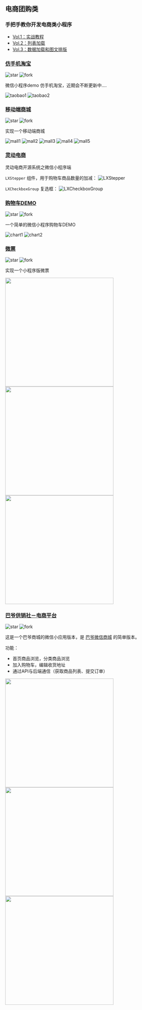## 电商团购类

### 手把手教你开发电商类小程序

- [Vol.1：实战教程](http://www.ifanr.com/technotes/741989)
- [Vol.2：列表加载](http://www.ifanr.com/minapp/747115)
- [Vol.3：数据加载和图文排版](http://www.ifanr.com/technotes/752901)


### [仿手机淘宝](https://github.com/ChangQing666/wechat-weapp-taobao)

![star](https://img.shields.io/github/stars/ChangQing666/wechat-weapp-taobao.svg?style=social&label=Star)
![fork](https://img.shields.io/github/forks/ChangQing666/wechat-weapp-taobao.svg?style=social&label=Fork)

微信小程序demo 仿手机淘宝，近期会不断更新中....

![taobao1](https://raw.githubusercontent.com/ChangQing666/wechat-weapp-taobao/master/image/weapp_taobao_home.png)
![taobao2](https://raw.githubusercontent.com/ChangQing666/wechat-weapp-taobao/master/image/weapp_taobao_2.png)


### [移动端商城](https://github.com/liuxuanqiang/wechat-weapp-mall)

![star](https://img.shields.io/github/stars/liuxuanqiang/wechat-weapp-mall.svg?style=social&label=Star)
![fork](https://img.shields.io/github/forks/liuxuanqiang/wechat-weapp-mall.svg?style=social&label=Fork)

实现一个移动端商城

![mall1](https://raw.githubusercontent.com/liuxuanqiang/wechat-weapp-mall/master/images/screenshots/screenshorts-01.png)
![mall2](https://raw.githubusercontent.com/liuxuanqiang/wechat-weapp-mall/master/images/screenshots/screenshorts-02.png)
![mall3](https://raw.githubusercontent.com/liuxuanqiang/wechat-weapp-mall/master/images/screenshots/screenshorts-03.png)
![mall4](https://raw.githubusercontent.com/liuxuanqiang/wechat-weapp-mall/master/images/screenshots/screenshorts-04.png)
![mall5](https://raw.githubusercontent.com/liuxuanqiang/wechat-weapp-mall/master/images/screenshots/screenshorts-05.png)


### [灵动电商](http://git.oschina.net/dotton/lendoo-wx)

灵动电商开源系统之微信小程序端

`LXStepper` 组件，用于购物车商品数量的加减：
![LXStepper](https://static.oschina.net/uploads/img/201610/27155649_MeBK.gif)

`LXCheckboxGroup` 复选框：
![LXCheckboxGroup](https://static.oschina.net/uploads/img/201610/11160900_Cd0j.gif)


### [购物车DEMO](https://github.com/SeptemberMaples/wechat-weapp-demo)

![star](https://img.shields.io/github/stars/SeptemberMaples/wechat-weapp-demo.svg?style=social&label=Star)
![fork](https://img.shields.io/github/forks/SeptemberMaples/wechat-weapp-demo.svg?style=social&label=Fork)

一个简单的微信小程序购物车DEMO

![chart1](https://raw.githubusercontent.com/SeptemberMaples/wechat-weapp-demo/master/demo1.png)
![chart2](https://raw.githubusercontent.com/SeptemberMaples/wechat-weapp-demo/master/demo2.png)


### [微票](https://github.com/wangmingjob/weapp-weipiao)

![star](https://img.shields.io/github/stars/wangmingjob/weapp-weipiao.svg?style=social&label=Star)
![fork](https://img.shields.io/github/forks/wangmingjob/weapp-weipiao.svg?style=social&label=Fork)

实现一个小程序版微票

<img src="https://raw.githubusercontent.com/wangmingjob/weapp-weipiao/master/screenshots/01.png" width="345px" />
<img src="https://raw.githubusercontent.com/wangmingjob/weapp-weipiao/master/screenshots/02.png" width="345px"/>
<img src="https://raw.githubusercontent.com/wangmingjob/weapp-weipiao/master/screenshots/03.png" width="345px"/>


### [巴爷供销社－电商平台](https://github.com/bayetech/wechat_mall_applet)

![star](https://img.shields.io/github/stars/bayetech/wechat_mall_applet.svg?style=social&label=Star)
![fork](https://img.shields.io/github/forks/bayetech/wechat_mall_applet.svg?style=social&label=Fork)

这是一个巴爷商城的微信小应用版本，是 [巴爷微信商城](https://wechat.bayekeji.com/) 的简单版本。

功能：

- 首页商品浏览，分类商品浏览
- 加入购物车，编辑收货地址
- 通过API与后端通信（获取商品列表、提交订单）

<img src="http://although2013.com/images/wechat_applet_1.png" width="345px" />
<img src="http://although2013.com/images/wechat_applet_2.png" width="345px" />
<img src="http://although2013.com/images/wechat_applet_3.png" width="345px" />

